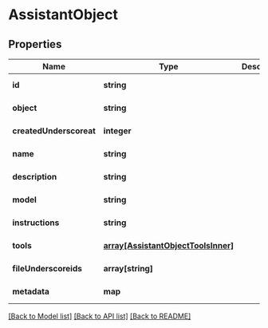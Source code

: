 # AssistantObject

## Properties
Name | Type | Description | Notes
------------ | ------------- | ------------- | -------------
**id** | **string** |  | [default to null]
**object** | **string** |  | [default to null]
**createdUnderscoreat** | **integer** |  | [default to null]
**name** | **string** |  | [default to null]
**description** | **string** |  | [default to null]
**model** | **string** |  | [default to null]
**instructions** | **string** |  | [default to null]
**tools** | [**array[AssistantObjectToolsInner]**](AssistantObjectToolsInner.md) |  | [default to []]
**fileUnderscoreids** | **array[string]** |  | [default to []]
**metadata** | **map** |  | [default to null]

[[Back to Model list]](../README.md#documentation-for-models) [[Back to API list]](../README.md#documentation-for-api-endpoints) [[Back to README]](../README.md)


